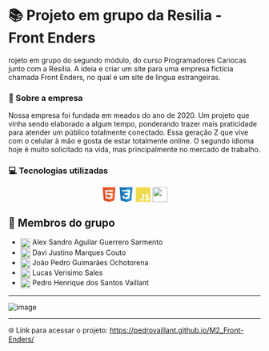 # 📚 Projeto em grupo da Resilia - Front Enders
rojeto em grupo do segundo módulo, do curso Programadores Cariocas junto com a Resilia. A ideia e criar um site para uma empresa fictícia chamada Front Enders, no qual e um site de lingua estrangeiras.

### 📖 Sobre a empresa
Nossa empresa foi fundada em meados do ano de 2020. Um projeto que vinha sendo elaborado a algum tempo, ponderando trazer mais praticidade para atender um público totalmente conectado. Essa geração Z que vive com o celular à mão e gosta de estar totalmente online. O segundo idioma hoje é muito solicitado na vida, mas principalmente no mercado de trabalho.


### 💻 Tecnologias utilizadas
<div align="center" style="display: inline_block">
<img align="center" height="30" width="30" src="https://raw.githubusercontent.com/devicons/devicon/master/icons/html5/html5-original.svg">
<img align="center" height="30" width="30" src="https://raw.githubusercontent.com/devicons/devicon/master/icons/css3/css3-original.svg">
<img align="center" height="30" width="30" src="https://raw.githubusercontent.com/devicons/devicon/master/icons/javascript/javascript-plain.svg">
<img align="center" height="30" width="30" src="https://cdn.jsdelivr.net/gh/devicons/devicon/icons/bootstrap/bootstrap-original.svg">
</div>


## 👥 Membros do grupo
* <a href="https://github.com/AlexProgramadorS"><img align="center" height="20" width="20" src="https://cdn.jsdelivr.net/gh/devicons/devicon/icons/github/github-original.svg"><a> Alex Sandro Aguilar Guerrero Sarmento
* <a href="https://github.com/DaviJust"><img align="center" height="20" width="20" src="https://cdn.jsdelivr.net/gh/devicons/devicon/icons/github/github-original.svg"><a> Davi Justino Marques Couto 
* <a href="https://github.com/JoaoOcho"><img align="center" height="20" width="20" src="https://cdn.jsdelivr.net/gh/devicons/devicon/icons/github/github-original.svg"><a> João Pedro Guimarães Ochotorena
* <a href="https://github.com/JoaoOcho"><img align="center" height="20" width="20" src="https://cdn.jsdelivr.net/gh/devicons/devicon/icons/github/github-original.svg"><a> Lucas Verisimo Sales
* <a href="https://github.com/PedroVaillant"><img align="center" height="20" width="20" src="https://cdn.jsdelivr.net/gh/devicons/devicon/icons/github/github-original.svg"><a> Pedro Henrique dos Santos Vaillant

---

![image](https://user-images.githubusercontent.com/113939119/206884042-815ef42d-aebc-486b-b6e5-c8af4fd7514b.jpeg)

---          
🌐 Link para acessar o projeto: https://pedrovaillant.github.io/M2_Front-Enders/
